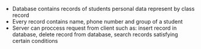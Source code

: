 - Database contains records of students personal data represent by class record
- Every record contains name, phone number and group of a student
- Server can proccess request from client such as: insert record in database, delete record from database, search records satisfying certain conditions
